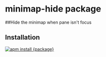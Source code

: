 # minimap-hide package

##Hide the minimap when pane isn't focus

## Installation

[![apm install {package}](http://tcyrus.me/apm/minimap-hide.svg?theme=solarized-dark)](https://atom.io/packages/minimap-hide)
